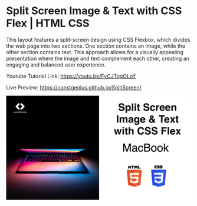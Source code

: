 # Split Screen Image & Text with CSS Flex | HTML CSS

This layout features a split-screen design using CSS Flexbox, which divides the web page into two sections. One section contains an image, while the other section contains text. This approach allows for a visually appealing presentation where the image and text complement each other, creating an engaging and balanced user experience.

Youtube Tutorial Link: https://youtu.be/FyCJTqqOLoY

Live Preview: https://constgenius.github.io/SplitScreen/

![Split Screen](images/SplitScreen.png)
